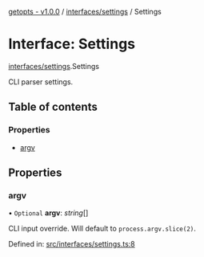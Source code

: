 [getopts - v1.0.0](../README.md) / [interfaces/settings](../modules/interfaces_settings.md) / Settings

# Interface: Settings

[interfaces/settings](../modules/interfaces_settings.md).Settings

CLI parser settings.

## Table of contents

### Properties

- [argv](interfaces_settings.settings.md#argv)

## Properties

### argv

• `Optional` **argv**: _string_[]

CLI input override. Will default to `process.argv.slice(2)`.

Defined in: [src/interfaces/settings.ts:8](https://github.com/prasadrajandran/node-getopts/blob/c78e9e9/src/interfaces/settings.ts#L8)
